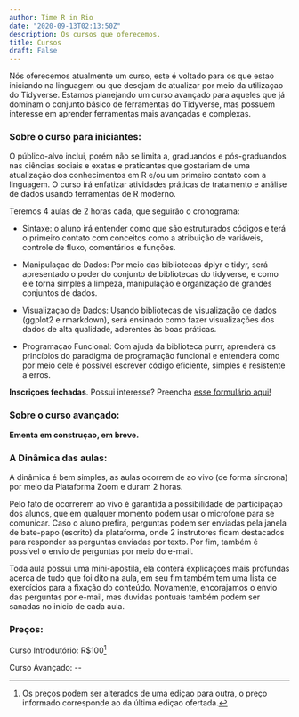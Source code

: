 ```yaml
---
author: Time R in Rio
date: "2020-09-13T02:13:50Z"
description: Os cursos que oferecemos.
title: Cursos
draft: False
---
```


Nós oferecemos atualmente um curso, este é voltado para os que estao iniciando na linguagem ou que desejam de atualizar por meio da utilizaçao do Tidyverse. Estamos planejando um curso avançado para aqueles que já dominam o conjunto básico de ferramentas do Tidyverse, mas possuem interesse em aprender ferramentas mais avançadas e complexas.

### Sobre o curso para iniciantes:

O público-alvo inclui, porém não se limita a, graduandos e pós-graduandos nas ciências sociais e exatas e praticantes que gostariam de uma atualização dos conhecimentos em R e/ou um primeiro contato com a linguagem. O curso irá enfatizar atividades práticas de tratamento e análise de dados usando ferramentas de R moderno.

Teremos 4 aulas de 2 horas cada, que seguirão o cronograma:

-   Sintaxe: o aluno irá entender como que são estruturados códigos e terá o primeiro contato com conceitos como a atribuição de variáveis, controle de fluxo, comentários e funções.

-   Manipulaçao de Dados: Por meio das bibliotecas dplyr e tidyr, será apresentado o poder do conjunto de bibliotecas do tidyverse, e como ele torna simples a limpeza, manipulação e organização de grandes conjuntos de dados.

-   Visualizaçao de Dados: Usando bibliotecas de visualização de dados (ggplot2 e rmarkdown), será ensinado como fazer visualizações dos dados de alta qualidade, aderentes às boas práticas.

-   Programaçao Funcional: Com ajuda da biblioteca purrr, aprenderá os princípios do paradigma de programação funcional e entenderá como por meio dele é possivel escrever código eficiente, simples e resistente a erros.

**Inscriçoes fechadas**. Possui interesse? Preencha [esse formulário aqui!](https://forms.gle/gHNiQdjLBLLBZBJT7)

### Sobre o curso avançado:

**Ementa em construçao, em breve.**

### A Dinâmica das aulas:

A dinâmica é bem simples, as aulas ocorrem de ao vivo (de forma síncrona) por meio da Plataforma Zoom e duram 2 horas.

Pelo fato de ocorrerem ao vivo é garantida a possibilidade de participaçao dos alunos, que em qualquer momento podem usar o microfone para se comunicar. Caso o aluno prefira, perguntas podem ser enviadas pela janela de bate-papo (escrito) da plataforma, onde 2 instrutores ficam destacados para responder as perguntas enviadas por texto. Por fim, também é possível o envio de perguntas por meio do e-mail.

Toda aula possui uma mini-apostila, ela conterá explicaçoes mais profundas acerca de tudo que foi dito na aula, em seu fim também tem uma lista de exercícios para a fixação do conteúdo. Novamente, encorajamos o envio das perguntas por e-mail, mas duvidas pontuais também podem ser sanadas no inicio de cada aula.

### Preços:

Curso Introdutório: R\$100[^1]

[^1]: Os preços podem ser alterados de uma ediçao para outra, o preço informado corresponde ao da última ediçao ofertada.

Curso Avançado: --
